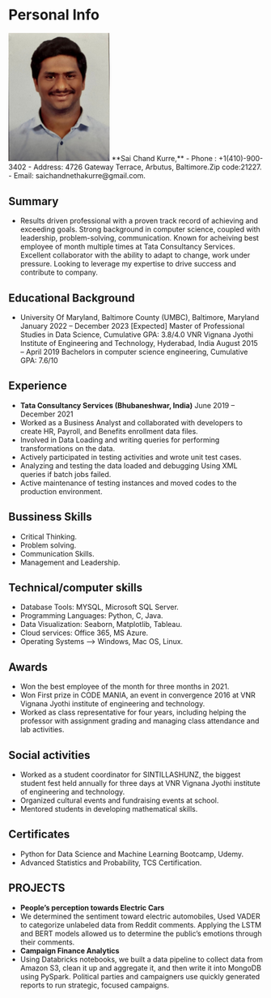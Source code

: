 # Personal Info #
<img src="SaiChand.jpg" width="200" />
 **Sai Chand Kurre,**
- Phone : +1(410)-900-3402
- Address: 4726 Gateway Terrace, Arbutus, Baltimore.Zip code:21227.
- Email: saichandnethakurre@gmail.com.

## Summary ##
- Results driven professional with a proven track record of achieving and exceeding goals. Strong background in computer science, coupled with leadership, problem-solving, communication. Known for acheiving best employee of month multiple times at Tata Consultancy Services. Excellent collaborator with the ability to adapt to change, work under pressure. Looking to leverage my expertise to drive success and contribute to company.

## Educational Background ##
- University Of Maryland, Baltimore County (UMBC), Baltimore, Maryland       January 2022 – December 2023 [Expected]
Master of Professional Studies in Data Science, 						Cumulative GPA: 3.8/4.0
VNR Vignana Jyothi Institute of Engineering and Technology, Hyderabad, India                        August 2015 – April 2019
Bachelors in computer science engineering, 								Cumulative GPA: 7.6/10

## Experience ##
- **Tata Consultancy Services (Bhubaneshwar, India)**                                                                     June 2019 – December 2021
-	Worked as a Business Analyst and collaborated with developers to create HR, Payroll, and Benefits enrollment data files. 
-	Involved in Data Loading and writing queries for performing transformations on the data.
-	Actively participated in testing activities and wrote unit test cases.
-	Analyzing and testing the data loaded and debugging Using XML queries if batch jobs failed.
-	Active maintenance of testing instances and moved codes to the production environment.

## Bussiness Skills ##
- Critical Thinking.
- Problem solving.
- Communication Skills.
- Management and Leadership.

## Technical/computer skills ##

-	Database Tools: MYSQL, Microsoft SQL Server.
-	Programming Languages: Python, C, Java.
-	Data Visualization: Seaborn, Matplotlib, Tableau.
-	Cloud services: Office 365, MS Azure.
-	Operating Systems --> Windows, Mac OS, Linux.


## Awards ##
- 	Won the best employee of the month for three months in 2021.
-	Won First prize in CODE MANIA, an event in convergence 2016 at VNR Vignana Jyothi institute of engineering and technology. 
-	Worked as class representative for four years, including helping the professor with assignment grading and managing class attendance and lab activities.

## Social activities ##
-	Worked as a student coordinator for SINTILLASHUNZ, the biggest student fest held annually for three days at VNR Vignana Jyothi institute of engineering and technology.
-	Organized cultural events and fundraising events at school.
-	Mentored students in developing mathematical skills.

## Certificates ##
-	Python for Data Science and Machine Learning Bootcamp, Udemy.
-	Advanced Statistics and Probability, TCS Certification.

## PROJECTS ##
-	**People’s perception towards Electric Cars**
-	We determined the sentiment toward electric automobiles, Used VADER to categorize unlabeled data from Reddit comments. Applying the LSTM and BERT models allowed us to determine the public’s emotions through their comments.
-	**Campaign Finance Analytics** 
-	Using Databricks notebooks, we built a data pipeline to collect data from Amazon S3, clean it up and aggregate it, and then write it into MongoDB using PySpark. Political parties and campaigners use quickly generated reports to run strategic, focused campaigns.

